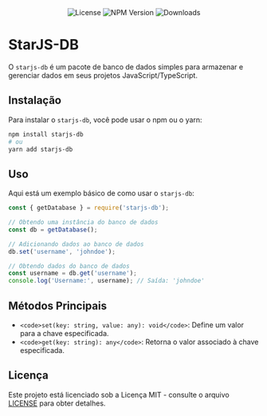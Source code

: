 <div align="center">
  <img src="https://img.shields.io/github/license/seu-usuario/starjs-db?color=blue" alt="License">
  <img src="https://img.shields.io/npm/v/starjs-db?color=green" alt="NPM Version">
  <img src="https://img.shields.io/npm/dt/starjs-db?color=orange" alt="Downloads">
</div>

# StarJS-DB

O `starjs-db` é um pacote de banco de dados simples para armazenar e gerenciar dados em seus projetos JavaScript/TypeScript.

## Instalação

Para instalar o `starjs-db`, você pode usar o npm ou o yarn:

```bash
npm install starjs-db
# ou
yarn add starjs-db
```

## Uso

Aqui está um exemplo básico de como usar o `starjs-db`:

```javascript
const { getDatabase } = require('starjs-db');

// Obtendo uma instância do banco de dados
const db = getDatabase();

// Adicionando dados ao banco de dados
db.set('username', 'johndoe');

// Obtendo dados do banco de dados
const username = db.get('username');
console.log('Username:', username); // Saída: 'johndoe'
```

## Métodos Principais

- `<code>set(key: string, value: any): void</code>`: Define um valor para a chave especificada.
- `<code>get(key: string): any</code>`: Retorna o valor associado à chave especificada.

## Licença

Este projeto está licenciado sob a Licença MIT - consulte o arquivo [LICENSE](LICENSE) para obter detalhes.

